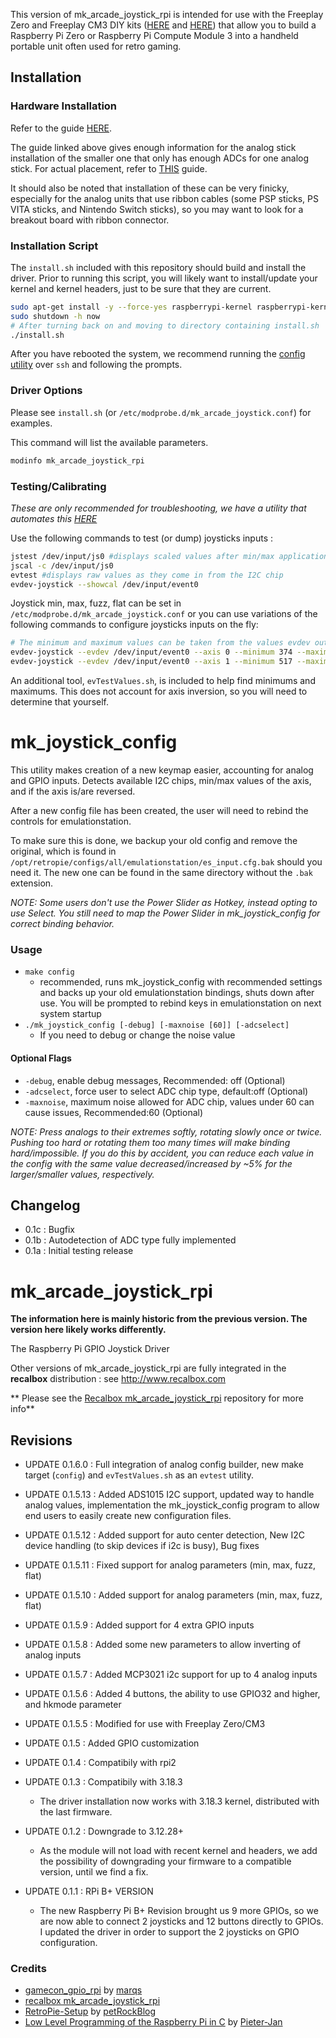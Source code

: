 This version of mk_arcade_joystick_rpi is intended for use with the Freeplay Zero and Freeplay CM3
DIY kits ([HERE](https://www.freeplaytech.com/product/freeplay-cm3-l2r2-adc-add-on-board/) and
[HERE](https://www.freeplaytech.com/product/freeplay-cm3-boxy-pixel-l2r2-2adc-addon/)) that
allow you to build a Raspberry Pi Zero or Raspberry Pi Compute Module 3 into a handheld portable
unit often used for retro gaming.

## Installation

### Hardware Installation

Refer to the guide
[HERE](https://docs.google.com/document/d/1GkmF4kXyXvcFUH_lFjIykzFlOVgB8iRxvx1VnZ1wgEY/).

The guide linked above gives enough information for the analog stick installation of the smaller one
that only has enough ADCs for one analog stick. For actual placement, refer to
[THIS](https://docs.google.com/document/d/13PcTNeLhDAl4OGrC_q3EINBwiPtPHSReIWtoNg8dBLU/edit) guide.

It should also be noted that installation of these can be very finicky, especially for the analog
units that use ribbon cables (some PSP sticks, PS VITA sticks, and Nintendo Switch sticks), so you
may want to look for a breakout board with ribbon connector.

### Installation Script

The `install.sh` included with this repository should build and install the driver.  Prior to running
this script, you will likely want to install/update your kernel and kernel headers, just to be sure
that they are current.

``` sh
sudo apt-get install -y --force-yes raspberrypi-kernel raspberrypi-kernel-headers
sudo shutdown -h now
# After turning back on and moving to directory containing install.sh
./install.sh
```

After you have rebooted the system, we recommend running the [config utility](#mk_joystick_config)
over `ssh` and following the prompts.

### Driver Options

Please see `install.sh` (or `/etc/modprobe.d/mk_arcade_joystick.conf`) for examples.

This command will list the available parameters.

``` sh
modinfo mk_arcade_joystick_rpi
```

### Testing/Calibrating

*These are only recommended for troubleshooting, we have a utility that automates this [HERE](#mk_joystick_config)*

Use the following commands to test (or dump) joysticks inputs :
```sh
jstest /dev/input/js0 #displays scaled values after min/max applications
jscal -c /dev/input/js0
evtest #displays raw values as they come in from the I2C chip
evdev-joystick --showcal /dev/input/event0
```

Joystick min, max, fuzz, flat can be set in `/etc/modprobe.d/mk_arcade_joystick.conf` or you can use
variations of the following commands to configure joysticks inputs on the fly:

``` sh
# The minimum and maximum values can be taken from the values evdev outputs
evdev-joystick --evdev /dev/input/event0 --axis 0 --minimum 374 --maximum 3418 --deadzone 384 --fuzz 16
evdev-joystick --evdev /dev/input/event0 --axis 1 --minimum 517 --maximum 3378 --deadzone 384 --fuzz 16
```

An additional tool, `evTestValues.sh`, is included to help find minimums and maximums. This does not
account for axis inversion, so you will need to determine that yourself.

# mk_joystick_config

This utility makes creation of a new keymap easier, accounting for analog and GPIO inputs. Detects
available I2C chips, min/max values of the axis, and if the axis is/are reversed.

After a new config file has been created, the user will need to rebind the controls for emulationstation.

To make sure this is done, we backup your old config and remove the original, which is found in
`/opt/retropie/configs/all/emulationstation/es_input.cfg.bak` should you need it. The new one can be
found in the same directory without the `.bak` extension.

*NOTE: Some users don't use the Power Slider as Hotkey, instead opting to use Select. You still
need to map the Power Slider in mk_joystick_config for correct binding behavior.*

### Usage
- `make config`
  - recommended, runs mk_joystick_config with recommended settings and backs up your
    old emulationstation bindings, shuts down after use. You will be prompted to rebind keys in
    emulationstation on next system startup
- `./mk_joystick_config [-debug] [-maxnoise [60]] [-adcselect]`
  - If you need to debug or change the noise value

#### Optional Flags
- `-debug`, enable debug messages, Recommended: off (Optional)
- `-adcselect`, force user to select ADC chip type, default:off (Optional)
- `-maxnoise`, maximum noise allowed for ADC chip, values under 60 can cause issues, Recommended:60 (Optional)

*NOTE: Press analogs to their extremes softly, rotating slowly once or twice. Pushing too hard
or rotating them too many times will make binding hard/impossible. If you do this by accident, you
can reduce each value in the config with the same value decreased/increased by ~5% for the
larger/smaller values, respectively.*

## Changelog
- 0.1c : Bugfix
- 0.1b : Autodetection of ADC type fully implemented
- 0.1a : Initial testing release

# mk_arcade_joystick_rpi

**The information here is mainly historic from the previous version.  The version here likely works differently.**

The Raspberry Pi GPIO Joystick Driver

Other versions of mk_arcade_joystick_rpi are fully integrated in the **recalbox** distribution : see http://www.recalbox.com

** Please see the [Recalbox mk_arcade_joystick_rpi](https://github.com/recalbox/mk_arcade_joystick_rpi/) repository for more info**

## Revisions
- UPDATE 0.1.6.0 : Full integration of analog config builder, new make target (`config`) and `evTestValues.sh` as an `evtest` utility.

- UPDATE 0.1.5.13 : Added ADS1015 I2C support, updated way to handle analog values, implementation the mk_joystick_config program to allow end users to easily create new configuration files.

- UPDATE 0.1.5.12 : Added support for auto center detection, New I2C device handling (to skip devices if i2c is busy), Bug fixes

- UPDATE 0.1.5.11 : Fixed support for analog parameters (min, max, fuzz, flat)

- UPDATE 0.1.5.10 : Added support for analog parameters (min, max, fuzz, flat)

- UPDATE 0.1.5.9 : Added support for 4 extra GPIO inputs

- UPDATE 0.1.5.8 : Added some new parameters to allow inverting of analog inputs

- UPDATE 0.1.5.7 : Added MCP3021 i2c support for up to 4 analog inputs

- UPDATE 0.1.5.6 : Added 4 buttons, the ability to use GPIO32 and higher, and hkmode parameter

- UPDATE 0.1.5.5 : Modified for use with Freeplay Zero/CM3

- UPDATE 0.1.5 : Added GPIO customization

- UPDATE 0.1.4 : Compatibily with rpi2 

- UPDATE 0.1.3 : Compatibily with 3.18.3
  - The driver installation now works with 3.18.3 kernel, distributed with the last firmware.

- UPDATE 0.1.2 : Downgrade to 3.12.28+
  - As the module will not load with recent kernel and headers, we add the possibility of downgrading your firmware to a compatible version, until we find a fix.

- UPDATE 0.1.1 : RPi B+ VERSION 
  - The new Raspberry Pi B+ Revision brought us 9 more GPIOs, so we are now able to connect 2 joysticks and 12 buttons directly to GPIOs. I updated the driver in order to support the 2 joysticks on GPIO configuration.

### Credits
-  [gamecon_gpio_rpi](https://github.com/petrockblog/RetroPie-Setup/wiki/gamecon_gpio_rpi) by [marqs](https://github.com/marqs85)
-  [recalbox mk_arcade_joystick_rpi](https://github.com/recalbox/mk_arcade_joystick_rpi)
-  [RetroPie-Setup](https://github.com/petrockblog/RetroPie-Setup) by [petRockBlog](http://blog.petrockblock.com/)
-  [Low Level Programming of the Raspberry Pi in C](http://www.pieter-jan.com/node/15) by [Pieter-Jan](http://www.pieter-jan.com/)
